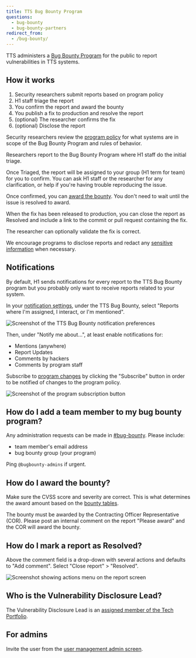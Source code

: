 ```yaml
---
title: TTS Bug Bounty Program
questions:
  - bug-bounty
  - bug-bounty-partners
redirect_from:
  - /bug-bounty/
---
```


TTS administers a [Bug Bounty Program](https://hackerone.com/tts) for the public
to report vulnerabilities in TTS systems.

## How it works

1. Security researchers submit reports based on program policy
1. H1 staff triage the report
1. You confirm the report and award the bounty
1. You publish a fix to production and resolve the report
1. (optional) The researcher confirms the fix
1. (optional) Disclose the report

Security researchers review the [program policy](https://hackerone.com/tts) for
what systems are in scope of the Bug Bounty Program and rules of behavior.

Researchers report to the Bug Bounty Program where H1 staff do the initial
triage.

Once Triaged, the report will be assigned to your group (H1 term for team) for
you to confirm. You can ask H1 staff or the researcher for any
clarification, or help if you're having trouble reproducing the issue.

Once confirmed, you can [award the bounty](#how-do-i-award-the-bounty). You don't need to wait until the
issue is resolved to award.

When the fix has been released to production, you can close the report as
Resolved and include a link to the commit or pull request containing the fix.

The researcher can optionally validate the fix is correct.

We encourage programs to disclose reports and redact any [sensitive information]({{site.baseurl}}/sensitive-information/) when necessary.

## Notifications

By default, H1 sends notifications for every report to the TTS Bug Bounty
program but you probably only want to receive reports related to your system.

In your [notification settings](https://hackerone.com/settings/notification_preferences),
under the TTS Bug Bounty, select "Reports where I'm assigned, I interact, or I'm mentioned".

![Screenshot of the TTS Bug Bounty notification preferences]({{site.baseurl}}/images/bug-bounty/team-notifications.png)

Then, under "Notify me about...", at least enable notifications for:

- Mentions (anywhere)
- Report Updates
- Comments by hackers
- Comments by program staff

Subscribe to [program changes](https://hackerone.com/tts) by clicking the
"Subscribe" button in order to be notified of changes to the program policy.

![Screenshot of the program subscription button]({{site.baseurl}}/images/bug-bounty/program-notifications.png)

## How do I add a team member to my bug bounty program?

Any administration requests can be made in [#bug-bounty](https://gsa-tts.slack.com/archives/C0X2FMJ86). Please include:

- team member's email address
- bug bounty group (your program)

Ping `@bugbounty-admins` if urgent.

## How do I award the bounty?

Make sure the CVSS score and severity are correct. This is what determines the award
amount based on the [bounty tables](https://hackerone.com/tts).

The bounty must be awarded by the Contracting Officer Representative (COR). Please
post an internal comment on the report "Please award" and the COR will award the
bounty.

## How do I mark a report as Resolved?

Above the comment field is a drop-down with several actions and defaults to "Add
comment". Select "Close report" > "Resolved".

![Screenshot showing actions menu on the report screen]({{site.baseurl}}/images/bug-bounty/report-actions.png)

## Who is the Vulnerability Disclosure Lead?

The Vulnerability Disclosure Lead is an [assigned member of the Tech Portfolio](https://github.com/18F/tts-tech-portfolio/blob/main/how_we_work/roles.md).

## For admins

Invite the user from the [user management admin screen](https://hackerone.com/tts/team_members).

